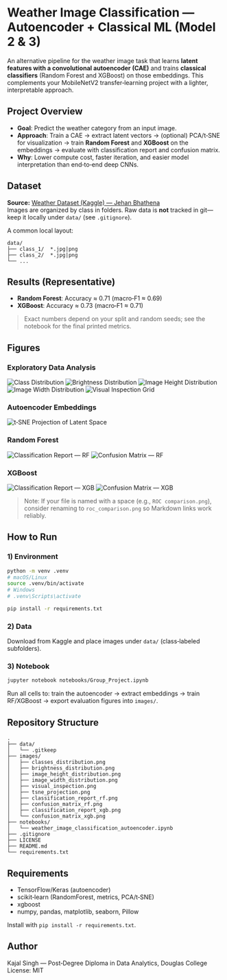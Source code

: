 # Weather Image Classification — Autoencoder + Classical ML (Model 2 & 3)

An alternative pipeline for the weather image task that learns **latent features with a convolutional autoencoder (CAE)** and trains **classical classifiers** (Random Forest and XGBoost) on those embeddings. This complements your MobileNetV2 transfer‑learning project with a lighter, interpretable approach.

## Project Overview
- **Goal**: Predict the weather category from an input image.
- **Approach**: Train a CAE → extract latent vectors → (optional) PCA/t‑SNE for visualization → train **Random Forest** and **XGBoost** on the embeddings → evaluate with classification report and confusion matrix.
- **Why**: Lower compute cost, faster iteration, and easier model interpretation than end‑to‑end deep CNNs.

## Dataset
**Source:** [Weather Dataset (Kaggle) — Jehan Bhathena](https://www.kaggle.com/datasets/jehanbhathena/weather-dataset)  
Images are organized by class in folders. Raw data is **not** tracked in git—keep it locally under `data/` (see `.gitignore`).

A common local layout:
```
data/
├── class_1/  *.jpg|png
├── class_2/  *.jpg|png
└── ...
```

## Results (Representative)
- **Random Forest**: Accuracy ≈ 0.71 (macro‑F1 ≈ 0.69)
- **XGBoost**: Accuracy ≈ 0.73 (macro‑F1 ≈ 0.71)

> Exact numbers depend on your split and random seeds; see the notebook for the final printed metrics.

## Figures

### Exploratory Data Analysis
![Class Distribution](images/classes_distribution.png)
![Brightness Distribution](images/brightness_distribution.png)
![Image Height Distribution](images/image_height_distribution.png)
![Image Width Distribution](images/image_width_distribution.png)
![Visual Inspection Grid](images/visual_inspection.png)

### Autoencoder Embeddings
![t‑SNE Projection of Latent Space](images/tsne_projection.png)

### Random Forest
![Classification Report — RF](images/classification_report_rf.png)
![Confusion Matrix — RF](images/confusion_matrix_rf.png)

### XGBoost
![Classification Report — XGB](images/classification_report_xgb.png)
![Confusion Matrix — XGB](images/confusion_matrix_xgb.png)
<!-- If you renamed "ROC comparison" to roc_comparison.png, uncomment the line below -->
<!-- ![ROC Comparison](images/roc_comparison.png) -->

> Note: If your file is named with a space (e.g., `ROC comparison.png`), consider renaming to `roc_comparison.png` so Markdown links work reliably.

## How to Run

### 1) Environment
```bash
python -m venv .venv
# macOS/Linux
source .venv/bin/activate
# Windows
# .venv\Scripts\activate

pip install -r requirements.txt
```

### 2) Data
Download from Kaggle and place images under `data/` (class‑labeled subfolders).

### 3) Notebook
```bash
jupyter notebook notebooks/Group_Project.ipynb
```
Run all cells to: train the autoencoder → extract embeddings → train RF/XGBoost → export evaluation figures into `images/`.

## Repository Structure
```
.
├── data/
│   └── .gitkeep
├── images/
│   ├── classes_distribution.png
│   ├── brightness_distribution.png
│   ├── image_height_distribution.png
│   ├── image_width_distribution.png
│   ├── visual_inspection.png
│   ├── tsne_projection.png
│   ├── classification_report_rf.png
│   ├── confusion_matrix_rf.png
│   ├── classification_report_xgb.png
│   └── confusion_matrix_xgb.png
├── notebooks/
│   └── weather_image_classification_autoencoder.ipynb
├── .gitignore
├── LICENSE
├── README.md
└── requirements.txt
```

## Requirements
- TensorFlow/Keras (autoencoder)
- scikit‑learn (RandomForest, metrics, PCA/t‑SNE)
- xgboost
- numpy, pandas, matplotlib, seaborn, Pillow

Install with `pip install -r requirements.txt`.

## Author
Kajal Singh — Post‑Degree Diploma in Data Analytics, Douglas College  
License: MIT
